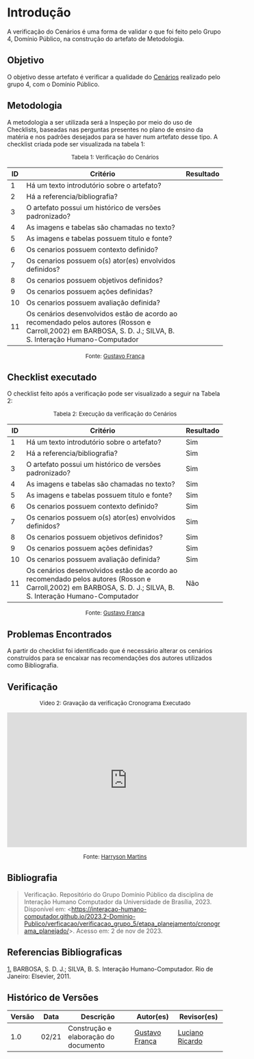 # Introdução 

A verificação do Cenários é uma forma de validar o que foi feito pelo Grupo 4, Domínio Público, na construção do artefato de Metodologia.

## Objetivo

O objetivo desse artefato é verificar a qualidade do [Cenários](docs/analise_de_requisitos/cenarios.md) realizado pelo grupo 4, com o Domínio Público.

## Metodologia

A metodologia a ser utilizada será a Inspeção por meio do uso de Checklists, baseadas nas perguntas presentes no plano de ensino da matéria e nos padrões desejados para se haver num artefato desse tipo. A checklist criada pode ser visualizada na tabela 1:

<center>

<font size="2"><p style="text-align: center">Tabela 1: Verificação do Cenários</p></font>

| ID  | Critério                                                | Resultado |
| --- | ------------------------------------------------------- | --------- |
| 1   | Há um texto introdutório sobre o artefato?                                                                                |                                                                                         |
| 2   | Há a referencia/bibliografia?                                                                                             |                                                                                         |
| 3   | O artefato possui um histórico de versões padronizado?                                                                    |                                                                                         |
| 4   | As imagens e tabelas são chamadas no texto?                                                                               |                                                                                         |
| 5   | As imagens e tabelas possuem titulo e fonte?                                                                              |                                                                                         |
| 6   | Os cenarios possuem contexto definido?                  |           |
| 7   | Os cenarios possuem o(s) ator(es) envolvidos definidos? |           |
| 8   | Os cenarios possuem objetivos definidos?                |           |
| 9   | Os cenarios possuem ações definidas?                    |           |
| 10  | Os cenarios possuem avaliação definida?                 |           |
|11   | Os cenários desenvolvidos estão de acordo ao recomendado pelos autores (Rosson e Carroll,2002) em  BARBOSA, S. D. J.; SILVA, B. S. Interação Humano-Computador| 

<font size="2"><p style="text-align: center">Fonte: [Gustavo França](https://github.com/gustavofbs)  </p></font>

</center>

## Checklist executado

O checklist feito após a verificação pode ser visualizado a seguir na Tabela 2:

<center>

<font size="2"><p style="text-align: center">Tabela 2: Execução da verificação do Cenários</p></font>


| ID  | Critério                                                | Resultado |
| --- | ------------------------------------------------------- | --------- |
| 1   | Há um texto introdutório sobre o artefato?                                                                                |  Sim                                                                                       |
| 2   | Há a referencia/bibliografia?                                                                                             | Sim                                                                                         |
| 3   | O artefato possui um histórico de versões padronizado?                                                                    |  Sim                                                                                        |
| 4   | As imagens e tabelas são chamadas no texto?                                                                               |  Sim                                                                                        |
| 5   | As imagens e tabelas possuem titulo e fonte?                                                                              | Sim                                                                                         |
| 6   | Os cenarios possuem contexto definido?                  |Sim            |
| 7   | Os cenarios possuem o(s) ator(es) envolvidos definidos? |   Sim         |
| 8   | Os cenarios possuem objetivos definidos?                |   Sim         |
| 9   | Os cenarios possuem ações definidas?                    |   Sim         |
| 10  | Os cenarios possuem avaliação definida?                 |   Sim         |
|11   | Os cenários desenvolvidos estão de acordo ao recomendado pelos autores (Rosson e Carroll,2002) em  BARBOSA, S. D. J.; SILVA, B. S. Interação Humano-Computador| Não|


<font size="2"><p style="text-align: center">Fonte: [Gustavo França](https://github.com/gustavofbs)  </p></font>

</center>

## Problemas Encontrados

A partir do checklist foi identificado que é necessário alterar os cenários construídos para se encaixar nas recomendações dos autores utilizados como Bibliografia.

## Verificação

<center>

<font size="2"><p style="text-align: center">Video 2: Gravação da verificação Cronograma Executado</p></font>

<iframe width="560" height="315" src="https://www.youtube.com/embed/Z_H7IrNpm2E?si=RW-Q0TRv2uUAG_FL" title="YouTube video player" frameborder="0" allow="accelerometer; autoplay; clipboard-write; encrypted-media; gyroscope; picture-in-picture; web-share" allowfullscreen></iframe>

<font size="2"><p style="text-align: center">Fonte:  [Harryson Martins](https://github.com/harry-cmartin)</p></font>


</center>


## Bibliografia 

> Verificação. Repositório do Grupo Domínio Público da disciplina de Interação Humano Computador da Universidade de Brasília, 2023. Disponível em: <<https://interacao-humano-computador.github.io/2023.2-Dominio-Publico/verficacao/verificacao_grupo_5/etapa_planejamento/cronograma_planejado/>>. Acesso em: 2 de nov de 2023.

## Referencias Bibliograficas

<a id="FRM3" href="#anchor_1">1.</a> BARBOSA, S. D. J.; SILVA, B. S. Interação Humano-Computador. Rio de Janeiro: Elsevier, 2011.

## Histórico de Versões

| Versão | Data       | Descrição                        | Autor(es)                                                                                  | Revisor(es)                                    |
| ------ | ---------- | -------------------------------- | ------------------------------------------------------------------------------------------ | ---------------------------------------------- |
| 1.0 | 02/21 | Construção e elaboração do documento  |[Gustavo França](https://github.com/gustavofbs)| [Luciano Ricardo](https://github.com/l-ricardo) |